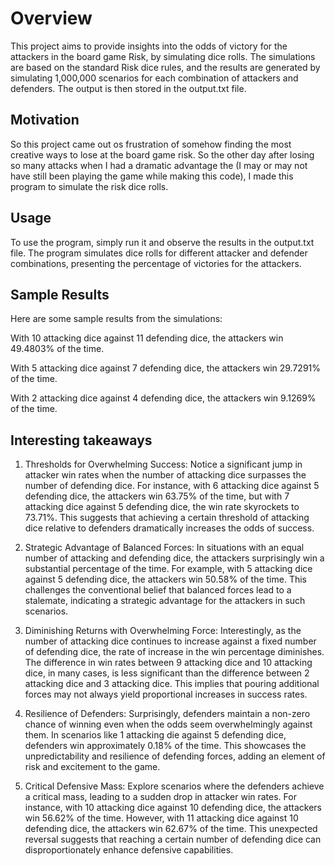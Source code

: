 # Overview
This project aims to provide insights into the odds of victory for the attackers in the board game Risk, by simulating dice rolls. The simulations are based on the standard Risk dice rules, and the results are generated by simulating 1,000,000 scenarios for each combination of attackers and defenders. The output is then stored in the output.txt file.

## Motivation
So this project came out os frustration of somehow finding the most creative ways to lose at the board game risk. So the other day after losing so many attacks when I had a dramatic advantage the (I may or may not have still been playing the game while making this code), I made this program to simulate the risk dice rolls.

## Usage
To use the program, simply run it and observe the results in the output.txt file. The program simulates dice rolls for different attacker and defender combinations, presenting the percentage of victories for the attackers.

## Sample Results
Here are some sample results from the simulations:

With 10 attacking dice against 11 defending dice, the attackers win 49.4803% of the time.

With 5 attacking dice against 7 defending dice, the attackers win 29.7291% of the time.

With 2 attacking dice against 4 defending dice, the attackers win 9.1269% of the time.

## Interesting takeaways
1. Thresholds for Overwhelming Success:
Notice a significant jump in attacker win rates when the number of attacking dice surpasses the number of defending dice. For instance, with 6 attacking dice against 5 defending dice, the attackers win 63.75% of the time, but with 7 attacking dice against 5 defending dice, the win rate skyrockets to 73.71%. This suggests that achieving a certain threshold of attacking dice relative to defenders dramatically increases the odds of success.

2. Strategic Advantage of Balanced Forces:
In situations with an equal number of attacking and defending dice, the attackers surprisingly win a substantial percentage of the time. For example, with 5 attacking dice against 5 defending dice, the attackers win 50.58% of the time. This challenges the conventional belief that balanced forces lead to a stalemate, indicating a strategic advantage for the attackers in such scenarios.

3. Diminishing Returns with Overwhelming Force:
Interestingly, as the number of attacking dice continues to increase against a fixed number of defending dice, the rate of increase in the win percentage diminishes. The difference in win rates between 9 attacking dice and 10 attacking dice, in many cases, is less significant than the difference between 2 attacking dice and 3 attacking dice. This implies that pouring additional forces may not always yield proportional increases in success rates.

4. Resilience of Defenders:
Surprisingly, defenders maintain a non-zero chance of winning even when the odds seem overwhelmingly against them. In scenarios like 1 attacking die against 5 defending dice, defenders win approximately 0.18% of the time. This showcases the unpredictability and resilience of defending forces, adding an element of risk and excitement to the game.

6. Critical Defensive Mass:
Explore scenarios where the defenders achieve a critical mass, leading to a sudden drop in attacker win rates. For instance, with 10 attacking dice against 10 defending dice, the attackers win 56.62% of the time. However, with 11 attacking dice against 10 defending dice, the attackers win 62.67% of the time. This unexpected reversal suggests that reaching a certain number of defending dice can disproportionately enhance defensive capabilities.
